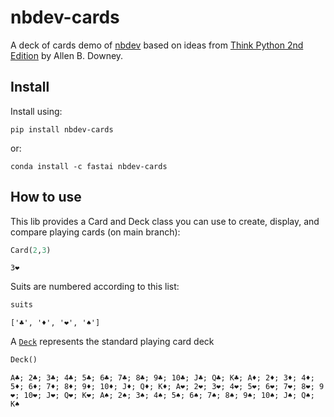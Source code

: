 nbdev-cards
================

<!-- WARNING: THIS FILE WAS AUTOGENERATED! DO NOT EDIT! -->

A deck of cards demo of [nbdev](https://nbdev.fast.ai) based on ideas
from [Think Python 2nd
Edition](https://greenteapress.com/wp/think-python-2e/) by Allen B.
Downey.

## Install

Install using:

    pip install nbdev-cards

or:

    conda install -c fastai nbdev-cards

## How to use

This lib provides a Card and Deck class you can use to create, display,
and compare playing cards (on main branch):

``` python
Card(2,3)
```

    3❤️

Suits are numbered according to this list:

``` python
suits
```

    ['♣️', '♦️', '❤️', '♠️']

A [`Deck`](https://rbagdazian.github.io/nbdev-cards/deck.html#deck)
represents the standard playing card deck

``` python
Deck()
```

    A♣️; 2♣️; 3♣️; 4♣️; 5♣️; 6♣️; 7♣️; 8♣️; 9♣️; 10♣️; J♣️; Q♣️; K♣️; A♦️; 2♦️; 3♦️; 4♦️; 5♦️; 6♦️; 7♦️; 8♦️; 9♦️; 10♦️; J♦️; Q♦️; K♦️; A❤️; 2❤️; 3❤️; 4❤️; 5❤️; 6❤️; 7❤️; 8❤️; 9❤️; 10❤️; J❤️; Q❤️; K❤️; A♠️; 2♠️; 3♠️; 4♠️; 5♠️; 6♠️; 7♠️; 8♠️; 9♠️; 10♠️; J♠️; Q♠️; K♠️
